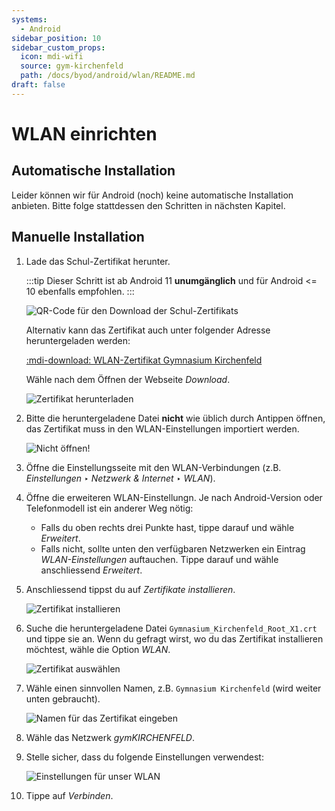 ```yaml
---
systems:
  - Android
sidebar_position: 10
sidebar_custom_props:
  icon: mdi-wifi
  source: gym-kirchenfeld
  path: /docs/byod/android/wlan/README.md
draft: false
---
```


# WLAN einrichten

## Automatische Installation

Leider können wir für Android (noch) keine automatische Installation anbieten. Bitte folge stattdessen den Schritten in nächsten Kapitel.

## Manuelle Installation

1. Lade das Schul-Zertifikat herunter.

   :::tip
   Dieser Schritt ist ab Android 11 **unumgänglich** und für Android <= 10 ebenfalls empfohlen.
   :::

   ![QR-Code für den Download der Schul-Zertifikats](./qr-code-cert.svg)

   Alternativ kann das Zertifikat auch unter folgender Adresse heruntergeladen werden:

   [:mdi-download: WLAN-Zertifikat Gymnasium Kirchenfeld][1]

   [1]: http://media.mygymer.ch/wifi/Gymnasium_Kirchenfeld_Root_X1.crt

   Wähle nach dem Öffnen der Webseite _Download_.

   ![Zertifikat herunterladen](./android-1a.png)

2. Bitte die heruntergeladene Datei **nicht** wie üblich durch Antippen öffnen, das Zertifikat muss in den WLAN-Einstellungen importiert werden.

   ![Nicht öffnen!](./android-2a.png)

3. Öffne die Einstellungsseite mit den WLAN-Verbindungen (z.B. _Einstellungen_ ‣ _Netzwerk & Internet_ ‣ _WLAN_).
4. Öffne die erweiteren WLAN-Einstellungn. Je nach Android-Version oder Telefonmodell ist ein anderer Weg nötig:
   - Falls du oben rechts drei Punkte hast, tippe darauf und wähle _Erweitert_.
   - Falls nicht, sollte unten den verfügbaren Netzwerken ein Eintrag _WLAN-Einstellungen_ auftauchen. Tippe darauf und wähle anschliessend _Erweitert_.
5. Anschliessend tippst du auf _Zertifikate installieren_.

   ![Zertifikat installieren](./android-3a.png)

6. Suche die heruntergeladene Datei `Gymnasium_Kirchenfeld_Root_X1.crt` und tippe sie an. Wenn du gefragt wirst, wo du das Zertifikat installieren möchtest, wähle die Option _WLAN_.

   ![Zertifikat auswählen](./android-4a.png)

7. Wähle einen sinnvollen Namen, z.B. `Gymnasium Kirchenfeld` (wird weiter unten gebraucht).

   ![Namen für das Zertifikat eingeben](./android-5a.png)

8. Wähle das Netzwerk _gymKIRCHENFELD_.
9. Stelle sicher, dass du folgende Einstellungen verwendest:

   ![Einstellungen für unser WLAN](./android-6a.png)

10. Tippe auf _Verbinden_.
